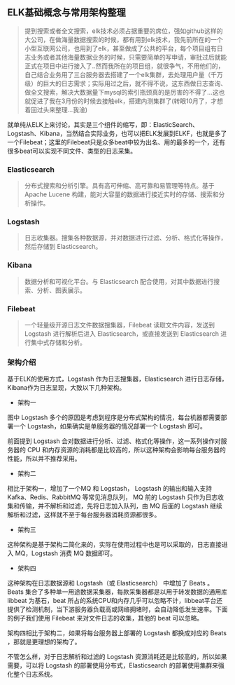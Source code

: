 <!--
 * @Description: 
 * @Version: Beata1.0
 * @Autor: 【B站&公众号】Rong姐姐好可爱
 * @Date: 2020-09-16 23:20:39
 * @LastEditors: 【B站&公众号】Rong姐姐好可爱
 * @LastEditTime: 2020-09-16 23:50:42
-->


## ELK基础概念与常用架构整理

> 提到搜索或者全文搜索，elk技术必须占据重要的席位，强如github这样的大公司，在做海量数据搜索的时候，都有用到elk技术，我先前所在的一个小型互联网公司，也用到了elk，甚至做成了公共的平台，每个项目组有日志业务或者其他海量数据业务的时候，只需要简单的写申请，审批过后就能正式在项目中进行接入了..然而我所在的项目组，就很争气，不用他们的，自己结合业务用了三台服务器去搭建了一个elk集群，去处理用户量（千万级）的巨大的日志需求；实际用过之后，就不得不说，这东西做日志查询、做全文搜索，解决大数据量下mysql的索引瓶颈真的是厉害的不得了...这也就促进了我在3月份的时候去接触elk，搭建内测集群了(转眼10月了，才想着回过头来整理...我淦)


就单纯从ELK上来讨论，其实是三个组件的缩写，即：ElasticSearch、Logstash、Kibana，当然结合实际业务，也可以把ELK发展到ELKF，也就是多了一个Filebeat；这里的Filebeat只是众多beat中较为出名、用的最多的一个，还有很多beat可以实现不同文件、类型的日志采集。

### Elasticsearch

> 分布式搜索和分析引擎。具有高可伸缩、高可靠和易管理等特点。基于 Apache Lucene 构建，能对大容量的数据进行接近实时的存储、搜索和分析操作。

### Logstash

> 日志收集器。搜集各种数据源，并对数据进行过滤、分析、格式化等操作，然后存储到 Elasticsearch。

### Kibana

> 数据分析和可视化平台。与 Elasticsearch 配合使用，对其中数据进行搜索、分析、图表展示。

### Filebeat

> 一个轻量级开源日志文件数据搜集器，Filebeat 读取文件内容，发送到 Logstash 进行解析后进入 Elasticsearch，或直接发送到 Elasticsearch 进行集中式存储和分析。

### 架构介绍
基于ELK的使用方式，Logstash 作为日志搜集器，Elasticsearch 进行日志存储，Kibana作为日志呈现，大致以下几种架构。

- 架构一


图中 Logstash 多个的原因是考虑到程序是分布式架构的情况，每台机器都需要部署一个 Logstash，如果确实是单服务器的情况部署一个 Logstash 即可。

前面提到 Logstash 会对数据进行分析、过滤、格式化等操作，这一系列操作对服务器的 CPU 和内存资源的消耗都是比较高的，所以这种架构会影响每台服务器的性能，所以并不推荐采用。

- 架构二



相比于架构一，增加了一个MQ 和 Logstash， Logstash 的输出和输入支持 Kafka、Redis、RabbitMQ 等常见消息队列， MQ 前的 Logstash 只作为日志收集和传输，并不解析和过滤，先将日志加入队列，由 MQ 后面的
Logstash 继续解析和过滤，这样就不至于每台服务器消耗资源都很多。

- 架构三

这种架构是基于架构二简化来的，实际在使用过程中也是可以采取的，日志直接进入 MQ，Logstash 消费 MQ 数据即可。

- 架构四

这种架构在日志数据源和 Logstash（或 Elasticsearch） 中增加了 Beats 。Beats 集合了多种单一用途数据采集器，每款采集器都是以用于转发数据的通用库 libbeat 为基石，beat 所占的系统CPU和内存几乎可以忽略不计，libbeat平台还提供了检测机制，当下游服务器负载高或网络拥堵时，会自动降低发生速率。下面的例子我们使用 Filebeat 来对文件日志的收集，其他的 beat 可以忽略。

架构四相比于架构二，如果将每台服务器上部署的 Logstash 都换成对应的 Beats ，那就是更理想的架构了。

不管怎么样，对于日志解析和过滤的 Logstash 资源消耗还是比较高的，所以如果需要，可以将 Logstash 的部署使用分布式，Elasticsearch 的部署使用集群来强化整个日志系统。
